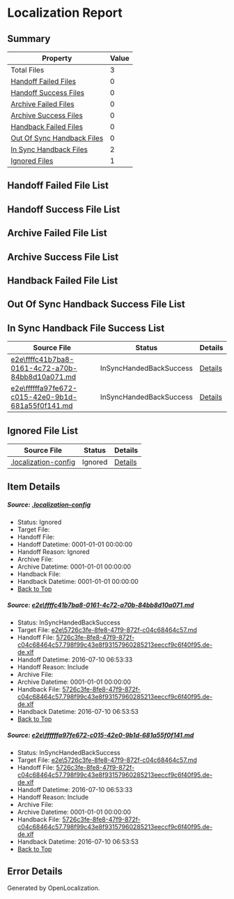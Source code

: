 # <a name='report-top'></a> Localization Report

## Summary
 Property | Value 
 -------- | ----- 
 Total Files | 3
[ Handoff Failed Files ](#handoff-failed-list)| 0
[ Handoff Success Files ](#handoff-success-list)| 0
[ Archive Failed Files ](#archive-failed-list)| 0
[ Archive Success Files ](#archive-success-list)| 0
[ Handback Failed Files ](#handback-failed-list)| 0
[ Out Of Sync Handback Files ](#outofsync-handback-success-list)| 0
[ In Sync Handback Files ](#insync-handback-success-list)| 2
[ Ignored Files ](#ignored-list)| 1

## <a name='handoff-failed-list'></a> Handoff Failed File List

## <a name='handoff-success-list'></a> Handoff Success File List

## <a name='archive-failed-list'></a> Archive Failed File List

## <a name='archive-success-list'></a> Archive Success File List

## <a name='handback-failed-list'></a> Handback Failed File List

## <a name='outofsync-handback-success-list'></a> Out Of Sync Handback Success File List

## <a name='insync-handback-success-list'></a> In Sync Handback File Success List
 Source File | Status | Details 
 ----------- | ------ | ------- 
 [e2e\ffffc41b7ba8-0161-4c72-a70b-84bb8d10a071.md](https://github.com/OpenLocalizationTestOrg/oltest/blob/263108a0a2b02d01ea6454757e9386a03c9ac434/e2e/ffffc41b7ba8-0161-4c72-a70b-84bb8d10a071.md) | InSyncHandedBackSuccess | [Details](#562a9296fa8476d370b834a22604bf0b3d0144fe1)
 [e2e\ffffffa97fe672-c015-42e0-9b1d-681a55f0f141.md](https://github.com/OpenLocalizationTestOrg/oltest/blob/fb98023350a93dc40f80a2ea75a9debb89458641/e2e/ffffffa97fe672-c015-42e0-9b1d-681a55f0f141.md) | InSyncHandedBackSuccess | [Details](#562a9296fa8476d370b834a22604bf0b3d0144fe2)

## <a name='ignored-list'></a> Ignored File List
 Source File | Status | Details 
 ----------- | ------ | ------- 
 [.localization-config](https://github.com/OpenLocalizationTestOrg/oltest/blob/fb98023350a93dc40f80a2ea75a9debb89458641/.localization-config) | Ignored | [Details](#3d4f252ac210baf56311d7e97dcc2db10974dbd20)

## Item Details
##### <a name='3d4f252ac210baf56311d7e97dcc2db10974dbd20'></a> Source: [.localization-config](https://github.com/OpenLocalizationTestOrg/oltest/blob/fb98023350a93dc40f80a2ea75a9debb89458641/.localization-config)
* Status: Ignored
* Target File: 
* Handoff File: 
* Handoff Datetime: 0001-01-01 00:00:00
* Handoff Reason: Ignored
* Archive File: 
* Archive Datetime: 0001-01-01 00:00:00
* Handback File: 
* Handback Datetime: 0001-01-01 00:00:00
* [Back to Top](#report-top)

##### <a name='562a9296fa8476d370b834a22604bf0b3d0144fe1'></a> Source: [e2e\ffffc41b7ba8-0161-4c72-a70b-84bb8d10a071.md](https://github.com/OpenLocalizationTestOrg/oltest/blob/263108a0a2b02d01ea6454757e9386a03c9ac434/e2e/ffffc41b7ba8-0161-4c72-a70b-84bb8d10a071.md)
* Status: InSyncHandedBackSuccess
* Target File: [e2e\5726c3fe-8fe8-47f9-872f-c04c68464c57.md](https://github.com/OpenLocalizationTestOrg/oltest-dede-fly/blob/3d5c553d7c39a9feaae67b72fc0fbf7e9c6fad1d/e2e/5726c3fe-8fe8-47f9-872f-c04c68464c57.md)
* Handoff File: [5726c3fe-8fe8-47f9-872f-c04c68464c57.798f99c43e8f93157960285213eeccf9c6f40f95.de-de.xlf](https://github.com/OpenLocalizationTestOrg/olhandoff-e2e/blob/cd4366a4b81bd73efa9740e547d66b37c5bc2d79/ol-handoff/OpenLocalizationTestOrg/oltest-dede-fly/ci/ht/5726c3fe-8fe8-47f9-872f-c04c68464c57.798f99c43e8f93157960285213eeccf9c6f40f95.de-de.xlf)
* Handoff Datetime: 2016-07-10 06:53:33
* Handoff Reason: Include
* Archive File: 
* Archive Datetime: 0001-01-01 00:00:00
* Handback File: [5726c3fe-8fe8-47f9-872f-c04c68464c57.798f99c43e8f93157960285213eeccf9c6f40f95.de-de.xlf](https://github.com/OpenLocalizationTestOrg/olhandback-e2e/blob/de7b65e17c5666dbb5269dfcdc47465950cd4c3c/ol-handback/OpenLocalizationTestOrg/oltest-dede-fly/ci/ht/5726c3fe-8fe8-47f9-872f-c04c68464c57.798f99c43e8f93157960285213eeccf9c6f40f95.de-de.xlf)
* Handback Datetime: 2016-07-10 06:53:53
* [Back to Top](#report-top)

##### <a name='562a9296fa8476d370b834a22604bf0b3d0144fe2'></a> Source: [e2e\ffffffa97fe672-c015-42e0-9b1d-681a55f0f141.md](https://github.com/OpenLocalizationTestOrg/oltest/blob/fb98023350a93dc40f80a2ea75a9debb89458641/e2e/ffffffa97fe672-c015-42e0-9b1d-681a55f0f141.md)
* Status: InSyncHandedBackSuccess
* Target File: [e2e\5726c3fe-8fe8-47f9-872f-c04c68464c57.md](https://github.com/OpenLocalizationTestOrg/oltest-dede-fly/blob/3d5c553d7c39a9feaae67b72fc0fbf7e9c6fad1d/e2e/5726c3fe-8fe8-47f9-872f-c04c68464c57.md)
* Handoff File: [5726c3fe-8fe8-47f9-872f-c04c68464c57.798f99c43e8f93157960285213eeccf9c6f40f95.de-de.xlf](https://github.com/OpenLocalizationTestOrg/olhandoff-e2e/blob/cd4366a4b81bd73efa9740e547d66b37c5bc2d79/ol-handoff/OpenLocalizationTestOrg/oltest-dede-fly/ci/ht/5726c3fe-8fe8-47f9-872f-c04c68464c57.798f99c43e8f93157960285213eeccf9c6f40f95.de-de.xlf)
* Handoff Datetime: 2016-07-10 06:53:33
* Handoff Reason: Include
* Archive File: 
* Archive Datetime: 0001-01-01 00:00:00
* Handback File: [5726c3fe-8fe8-47f9-872f-c04c68464c57.798f99c43e8f93157960285213eeccf9c6f40f95.de-de.xlf](https://github.com/OpenLocalizationTestOrg/olhandback-e2e/blob/de7b65e17c5666dbb5269dfcdc47465950cd4c3c/ol-handback/OpenLocalizationTestOrg/oltest-dede-fly/ci/ht/5726c3fe-8fe8-47f9-872f-c04c68464c57.798f99c43e8f93157960285213eeccf9c6f40f95.de-de.xlf)
* Handback Datetime: 2016-07-10 06:53:53
* [Back to Top](#report-top)


## Error Details

Generated by OpenLocalization.
